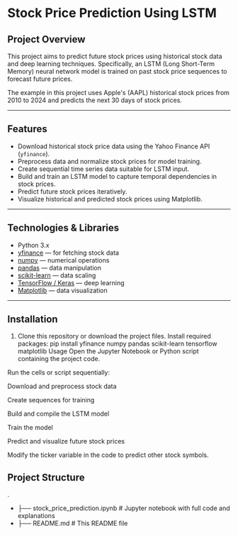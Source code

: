 # Stock Price Prediction Using LSTM

## Project Overview

This project aims to predict future stock prices using historical stock data and deep learning techniques. Specifically, an LSTM (Long Short-Term Memory) neural network model is trained on past stock price sequences to forecast future prices.

The example in this project uses Apple's (AAPL) historical stock prices from 2010 to 2024 and predicts the next 30 days of stock prices.

---

## Features

- Download historical stock price data using the Yahoo Finance API (`yfinance`).
- Preprocess data and normalize stock prices for model training.
- Create sequential time series data suitable for LSTM input.
- Build and train an LSTM model to capture temporal dependencies in stock prices.
- Predict future stock prices iteratively.
- Visualize historical and predicted stock prices using Matplotlib.

---

## Technologies & Libraries

- Python 3.x
- [yfinance](https://pypi.org/project/yfinance/) — for fetching stock data
- [numpy](https://numpy.org/) — numerical operations
- [pandas](https://pandas.pydata.org/) — data manipulation
- [scikit-learn](https://scikit-learn.org/stable/) — data scaling
- [TensorFlow / Keras](https://www.tensorflow.org/) — deep learning
- [Matplotlib](https://matplotlib.org/) — data visualization

---

## Installation

1. Clone this repository or download the project files.
Install required packages:
pip install yfinance numpy pandas scikit-learn tensorflow matplotlib
Usage
Open the Jupyter Notebook or Python script containing the project code.

Run the cells or script sequentially:

Download and preprocess stock data

Create sequences for training

Build and compile the LSTM model

Train the model

Predict and visualize future stock prices

Modify the ticker variable in the code to predict other stock symbols.

## Project Structure
.
- ├── stock_price_prediction.ipynb   # Jupyter notebook with full code and explanations
- ├── README.md                      # This README file
